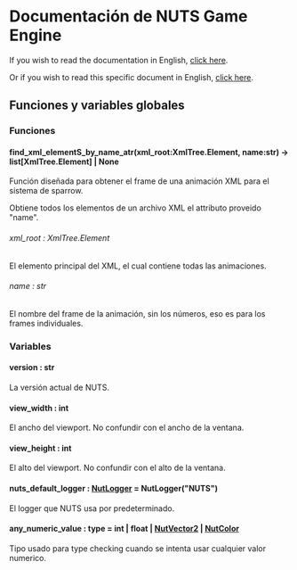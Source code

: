 # Documentación de NUTS Game Engine

If you wish to read the documentation in English, [click here](/DOCUMENTATION/INDEX.md).

Or if you wish to read this specific document in English, [click here](/DOCUMENTATION/FILES/GLOBALS.md).

## Funciones y variables globales

### Funciones

#### find_xml_elementS_by_name_atr(xml_root:XmlTree.Element, name:str) -> list[XmlTree.Element] | None

Función diseñada para obtener el frame de una animación XML para el sistema de sparrow.

Obtiene todos los elementos de un archivo XML el attributo proveido "name".

###### xml_root : XmlTree.Element

El elemento principal del XML, el cual contiene todas las animaciones.

###### name : str

El nombre del frame de la animación, sin los números, eso es para los frames individuales.

### Variables

#### version : str

La versión actual de NUTS.

#### view_width : int

El ancho del viewport. No confundir con el ancho de la ventana.

#### view_height : int

El alto del viewport. No confundir con el alto de la ventana.

#### nuts_default_logger : [NutLogger](/DOCUMENTATION_Ñ/FILES/NUTLOGGER.md) = NutLogger("NUTS")

El logger que NUTS usa por predeterminado.

#### any_numeric_value : type = int | float | [NutVector2](/DOCUMENTATION_Ñ/FILES/NUTVECTOR2.md) | [NutColor](/DOCUMENTATION_Ñ/FILES/NUTCOLOR.md)

Tipo usado para type checking cuando se intenta usar cualquier valor numerico.
